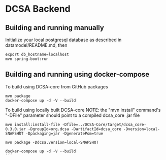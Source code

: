 # DCSA Backend

Building and running manually
-----------------------------

Initialize your local postgresql database as described in datamodel/README.md, then
```
export db_hostname=localhost
mvn spring-boot:run
```

Building and running using docker-compose
-----------------------------------------
To build using DCSA-core from GitHub packages
```
mvn package
docker-compose up -d -V --build
```

To build using locally built DCSA-core
NOTE: the "mvn install" command's "-DFile" parameter should point to a compiled dcsa_core .jar file
```
mvn install:install-file -Dfile=../DCSA-Core/target/dcsa_core-0.3.0.jar -DgroupId=org.dcsa -DartifactId=dcsa_core -Dversion=local-SNAPSHOT -Dpackaging=jar -DgeneratePom=true

mvn package -Ddcsa.version=local-SNAPSHOT

docker-compose up -d -V --build
´´´
